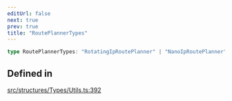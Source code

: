 ```yaml
---
editUrl: false
next: true
prev: true
title: "RoutePlannerTypes"
---
```


```ts
type RoutePlannerTypes: "RotatingIpRoutePlanner" | "NanoIpRoutePlanner" | "RotatingNanoIpRoutePlanner" | "BalancingIpRoutePlanner";
```

## Defined in

[src/structures/Types/Utils.ts:392](https://github.com/appujet/lavalink-client/blob/4880e032861893b27e80b7c2d6c36639afbb3479/src/structures/Types/Utils.ts#L392)
